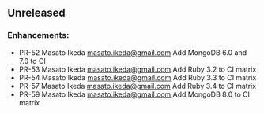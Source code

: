 <!--
## Unreleased
### Enhancements:
### Bug Fixes:
### Doc Fixes:
-->

## Unreleased

### Enhancements:

- PR-52 Masato Ikeda <masato.ikeda@gmail.com> Add MongoDB 6.0 and 7.0 to CI
- PR-53 Masato Ikeda <masato.ikeda@gmail.com> Add Ruby 3.2 to CI matrix
- PR-54 Masato Ikeda <masato.ikeda@gmail.com> Add Ruby 3.3 to CI matrix
- PR-57 Masato Ikeda <masato.ikeda@gmail.com> Add Ruby 3.4 to CI matrix
- PR-59 Masato Ikeda <masato.ikeda@gmail.com> Add MongoDB 8.0 to CI matrix
